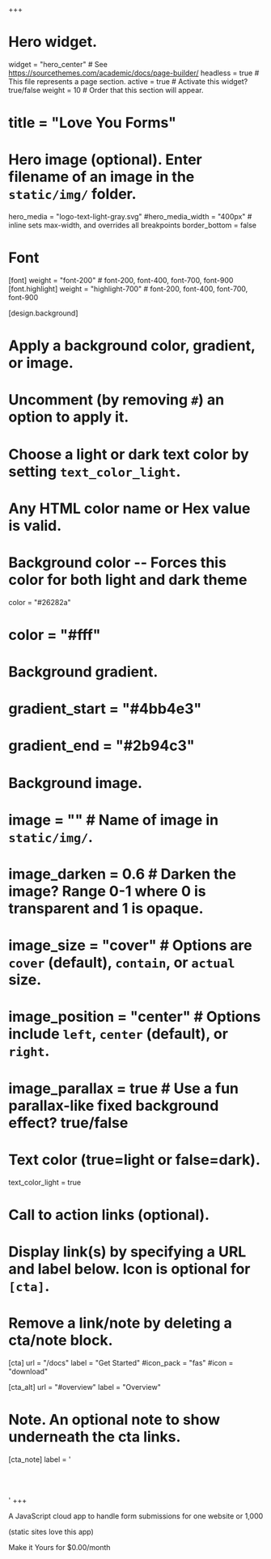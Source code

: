 +++
# Hero widget.
widget = "hero_center"  # See https://sourcethemes.com/academic/docs/page-builder/
headless = true  # This file represents a page section.
active = true  # Activate this widget? true/false
weight = 10  # Order that this section will appear.

# title = "Love You Forms"

# Hero image (optional). Enter filename of an image in the `static/img/` folder.
hero_media = "logo-text-light-gray.svg"
#hero_media_width = "400px" # inline sets max-width, and overrides all breakpoints
border_bottom = false

# Font
[font]
  weight = "font-200" # font-200, font-400, font-700, font-900
  [font.highlight]
    weight = "highlight-700" # font-200, font-400, font-700, font-900

[design.background]
  # Apply a background color, gradient, or image.
  #   Uncomment (by removing `#`) an option to apply it.
  #   Choose a light or dark text color by setting `text_color_light`.
  #   Any HTML color name or Hex value is valid.

  # Background color -- Forces this color for both light and dark theme
  color = "#26282a"
  # color = "#fff"

  # Background gradient.
  # gradient_start = "#4bb4e3"
  # gradient_end = "#2b94c3"

  # Background image.
  # image = ""  # Name of image in `static/img/`.
  # image_darken = 0.6  # Darken the image? Range 0-1 where 0 is transparent and 1 is opaque.
  # image_size = "cover"  #  Options are `cover` (default), `contain`, or `actual` size.
  # image_position = "center"  # Options include `left`, `center` (default), or `right`.
  # image_parallax = true  # Use a fun parallax-like fixed background effect? true/false

  # Text color (true=light or false=dark).
  text_color_light = true

# Call to action links (optional).
#   Display link(s) by specifying a URL and label below. Icon is optional for `[cta]`.
#   Remove a link/note by deleting a cta/note block.
[cta]
  url = "/docs"
  label = "Get Started"
  #icon_pack = "fas"
  #icon = "download"

[cta_alt]
  url = "#overview"
  label = "Overview"

# Note. An optional note to show underneath the cta links.
[cta_note]
  label = '<div style="height:50px;"></div>'
+++

<div class="hero-title-1">A JavaScript cloud app to handle form submissions for one website or 1,000</div>

<p class="hero-text">(static sites love this app)</p>

<div class="hero-title-1">Make it Yours for $0.00/month</div>
<!--
<span class="hero-text">Built with: <u>Firebase</u>, <u>Google Sheets</u>, and your <u>favorite SMTP email provider</u></span>
-->
